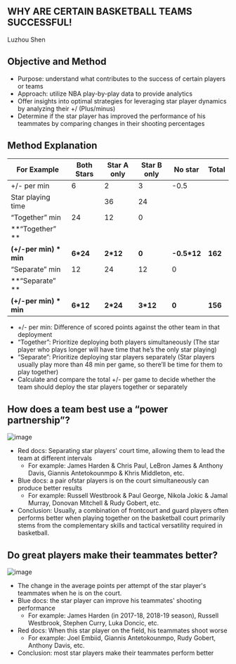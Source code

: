 ## WHY ARE CERTAIN BASKETBALL TEAMS SUCCESSFUL!
Luzhou Shen
## Objective and Method
- Purpose: understand what contributes to the success of certain players or teams
- Approach: utilize NBA play-by-play data to provide analytics
- Offer insights into optimal strategies for leveraging star player dynamics by analyzing their +/ (Plus/minus)
- Determine if the star player has improved the performance of his teammates by comparing changes in their shooting percentages

## Method Explanation
| **For Example** | **Both Stars** | **Star A only** | **Star B only** | **No star** | **Total** |
| --- | --- | --- | --- | --- | --- |
| +/- per min | 6 | 2 | 3 | -0.5 |  |
| Star playing time |  | 36 | 24 |  |  |
| “Together” min | 24 | 12 | 0 |  |  |
| **“Together” **
**(+/-per min) * min** | **6*24** | **2*12** | **0** | **-0.5*12** | **162** |
| “Separate” min | 12 | 24 | 12 | 0 |  |
| **“Separate” **
**(+/-per min) * min** | **6*12** | **2*24** | **3*12** | **0** | **156** |

- +/- per min: Difference of scored points against the other team in that deployment
- “Together”: Prioritize deploying both players simultaneously (The star player who plays longer will have time that he’s the only star playing)
- “Separate”: Prioritize deploying star players separately (Star players usually play more than 48 min per game, so there’ll be time for them to play together)
- Calculate and compare the total +/- per game to decide whether the team should deploy the star players together or separately

## How does a team best use a “power partnership”?
![image](https://github.com/user-attachments/assets/459be83d-0c86-433d-b070-62984becea47)
- Red docs: Separating star players' court time, allowing them to lead the team at different intervals
  - For example: James Harden & Chris Paul, LeBron James & Anthony Davis, 	Giannis 			Antetokounmpo & Khris Middleton, etc.
- Blue docs: a pair ofstar players is on the court simultaneously can produce better results
  - For example: Russell Westbrook & Paul George, Nikola Jokic & Jamal 		Murray, 	Donovan Mitchell & Rudy Gobert, etc.
- Conclusion: Usually, a combination of frontcourt and guard players often performs better when playing together on the basketball court primarily stems from the complementary skills and tactical versatility required in basketball.

## Do great players make their teammates better?
![image](https://github.com/user-attachments/assets/140b0f96-70d8-4619-a6e6-df3697a7c0b7)

- The change in the average points per attempt of the star player's teammates when he is on the court.
- Blue docs: the star player can improve his teammates' shooting performance
  - For example: James Harden (in 2017-18, 2018-19 season), Russell Westbrook, Stephen Curry, Luka 		Doncic, etc.
- Red docs: When this star player on the field, his teammates shoot worse
  - For example: Joel Embiid, Giannis Antetokounmpo, Rudy Gobert, Anthony Davis, etc.
- Conclusion: most star players make their teammates perform better
